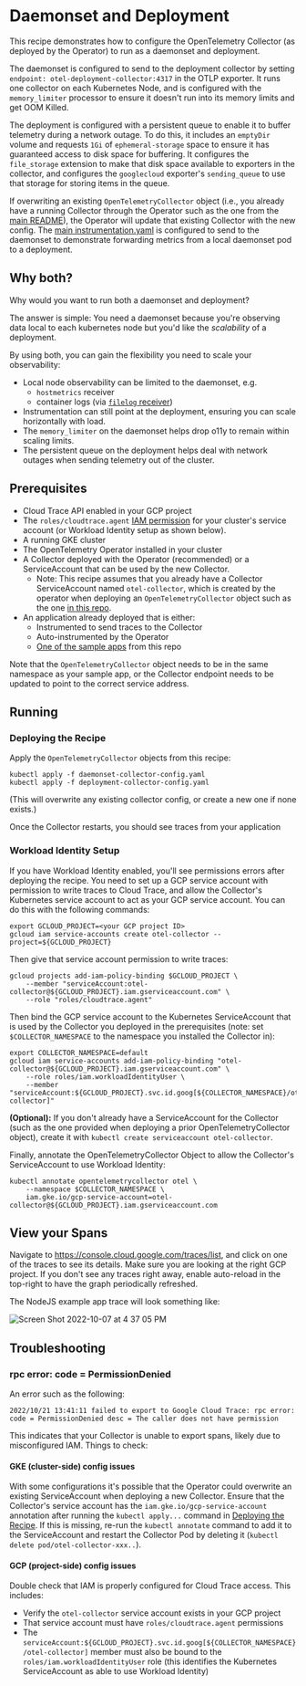 # Daemonset and Deployment

This recipe demonstrates how to configure the OpenTelemetry Collector
(as deployed by the Operator) to run as a daemonset and deployment.

The daemonset is configured to send to the deployment collector by setting 
`endpoint: otel-deployment-collector:4317` in the OTLP exporter. It runs one
collector on each Kubernetes Node, and is configured with the `memory_limiter`
processor to ensure it doesn't run into its memory limits and get OOM Killed.

The deployment is configured with a persistent queue to enable it to buffer
telemetry during a network outage. To do this, it includes an `emptyDir` volume
and requests `1Gi` of `ephemeral-storage` space to ensure it has guaranteed access
to disk space for buffering. It configures the `file_storage` extension to make
that disk space available to exporters in the collector, and configures the `googlecloud`
exporter's `sending_queue` to use that storage for storing items in the queue.

If overwriting an existing `OpenTelemetryCollector` object (i.e., you already have a running
Collector through the Operator such as the one from the
[main README](../../README.md#starting-the-collector)), the Operator will update that existing
Collector with the new config. The [main instrumentation.yaml](../../instrumentation.yaml)
is configured to send to the daemonset to demonstrate forwarding metrics from a
local daemonset pod to a deployment.

## Why both?

Why would you want to run both a daemonset and deployment?

The answer is simple: You need a daemonset because you're observing data local to each kubernetes node
but you'd like the *scalability* of a deployment.

By using both, you can gain the flexibility you need to scale your observability:

- Local node observability can be limited to the daemonset, e.g.
  - `hostmetrics` receiver
  - container logs (via [`filelog` receiver](https://opentelemetry.io/docs/kubernetes/collector/components/#filelog-receiver))
- Instrumentation can still point at the deployment, ensuring you can scale horizontally with load.
- The `memory_limiter` on the daemonset helps drop o11y to remain within scaling limits.
- The persistent queue on the deployment helps deal with network outages when sending telemetry out of the cluster.

## Prerequisites

* Cloud Trace API enabled in your GCP project
* The `roles/cloudtrace.agent` [IAM permission](https://cloud.google.com/trace/docs/iam#roles)
  for your cluster's service account (or Workload Identity setup as shown below).
* A running GKE cluster
* The OpenTelemetry Operator installed in your cluster
* A Collector deployed with the Operator (recommended) or a ServiceAccount that can be used by the new Collector.
  * Note: This recipe assumes that you already have a Collector ServiceAccount named `otel-collector`,
    which is created by the operator when deploying an `OpenTelemetryCollector` object such as the
    one [in this repo](../../collector-config.yaml).
* An application already deployed that is either:
  * Instrumented to send traces to the Collector
  * Auto-instrumented by the Operator
  * [One of the sample apps](../../sample-apps) from this repo

Note that the `OpenTelemetryCollector` object needs to be in the same namespace as your sample
app, or the Collector endpoint needs to be updated to point to the correct service address.

## Running

### Deploying the Recipe

Apply the `OpenTelemetryCollector` objects from this recipe:

```
kubectl apply -f daemonset-collector-config.yaml
kubectl apply -f deployment-collector-config.yaml
```

(This will overwrite any existing collector config, or create a new one if none exists.)

Once the Collector restarts, you should see traces from your application

### Workload Identity Setup

If you have Workload Identity enabled, you'll see permissions errors after deploying the recipe.
You need to set up a GCP service account with permission to write traces to Cloud Trace, and allow
the Collector's Kubernetes service account to act as your GCP service account. You can do this with
the following commands:

```
export GCLOUD_PROJECT=<your GCP project ID>
gcloud iam service-accounts create otel-collector --project=${GCLOUD_PROJECT}
```

Then give that service account permission to write traces:

```
gcloud projects add-iam-policy-binding $GCLOUD_PROJECT \
    --member "serviceAccount:otel-collector@${GCLOUD_PROJECT}.iam.gserviceaccount.com" \
    --role "roles/cloudtrace.agent"
```

Then bind the GCP service account to the Kubernetes ServiceAccount that is used by the Collector
you deployed in the prerequisites (note: set `$COLLECTOR_NAMESPACE` to the namespace you installed
the Collector in):

```
export COLLECTOR_NAMESPACE=default
gcloud iam service-accounts add-iam-policy-binding "otel-collector@${GCLOUD_PROJECT}.iam.gserviceaccount.com" \
    --role roles/iam.workloadIdentityUser \
    --member "serviceAccount:${GCLOUD_PROJECT}.svc.id.goog[${COLLECTOR_NAMESPACE}/otel-collector]"
```

**(Optional):** If you don't already have a ServiceAccount for the Collector (such as the one provided
when deploying a prior OpenTelemetryCollector object), create it with `kubectl create serviceaccount otel-collector`.

Finally, annotate the OpenTelemetryCollector Object to allow the Collector's ServiceAccount to use Workload Identity:

```
kubectl annotate opentelemetrycollector otel \
    --namespace $COLLECTOR_NAMESPACE \
    iam.gke.io/gcp-service-account=otel-collector@${GCLOUD_PROJECT}.iam.gserviceaccount.com
```

## View your Spans

Navigate to https://console.cloud.google.com/traces/list, and click on one of
the traces to see its details. Make sure you are looking at the right GCP project.
If you don't see any traces right away, enable auto-reload in the top-right to
have the graph periodically refreshed.

The NodeJS example app trace will look something like:

![Screen Shot 2022-10-07 at 4 37 05 PM](https://user-images.githubusercontent.com/3262098/194649254-e75c5313-07e4-44dc-a807-e136a52d30c5.png)

## Troubleshooting

### rpc error: code = PermissionDenied

An error such as the following:

```
2022/10/21 13:41:11 failed to export to Google Cloud Trace: rpc error: code = PermissionDenied desc = The caller does not have permission
```

This indicates that your Collector is unable to export spans, likely due to misconfigured IAM. Things to check:

#### GKE (cluster-side) config issues

With some configurations it's possible that the Operator could overwrite an existing ServiceAccount when deploying
a new Collector. Ensure that the Collector's service account has the `iam.gke.io/gcp-service-account` annotation after
running the `kubectl apply...` command in [Deploying the Recipe](#deploying-the-recipe). If this is missing, re-run the
`kubectl annotate` command to add it to the ServiceAccount and restart the Collector Pod by deleting it (`kubectl delete pod/otel-collector-xxx..`).

#### GCP (project-side) config issues

Double check that IAM is properly configured for Cloud Trace access. This includes:

* Verify the `otel-collector` service account exists in your GCP project
* That service account must have `roles/cloudtrace.agent` permissions
* The `serviceAccount:${GCLOUD_PROJECT}.svc.id.goog[${COLLECTOR_NAMESPACE}/otel-collector]` member must also be bound
  to the `roles/iam.workloadIdentityUser` role (this identifies the Kubernetes ServiceAccount as able to use Workload Identity)
